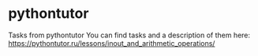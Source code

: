 # pythontutor
Tasks from pythontutor
You can find tasks and a description of them here: https://pythontutor.ru/lessons/inout_and_arithmetic_operations/
